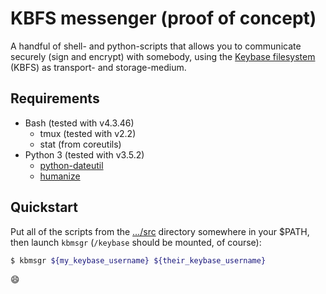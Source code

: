 # KBFS messenger (proof of concept)

A handful of shell- and python-scripts that allows you to communicate
securely (sign and encrypt) with somebody, using the [Keybase
filesystem](https://keybase.io/docs/kbfs) (KBFS) as transport- and
storage-medium.

## Requirements

* Bash (tested with v4.3.46)
  * tmux (tested with v2.2)
  * stat (from coreutils)
* Python 3 (tested with v3.5.2)
  * [python-dateutil](https://pypi.python.org/pypi/python-dateutil/)
  * [humanize](https://pypi.python.org/pypi/humanize/)

## Quickstart

Put all of the scripts from the
[…/src](https://github.com/kseistrup/kbmsgr/tree/master/src)
directory somewhere in your $PATH, then launch `kbmsgr`
(`/keybase` should be mounted, of course):

```sh
$ kbmsgr ${my_keybase_username} ${their_keybase_username}
```

:smile:
